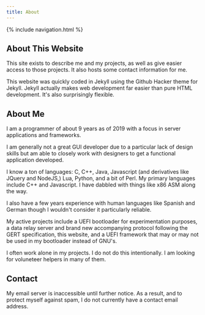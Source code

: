 ```yaml
---
title: About
---
```

{% include navigation.html %}

## About This Website

This site exists to describe me and my projects, as well as give easier access to those projects. It also hosts some contact information for me.

This website was quickly coded in Jekyll using the Github Hacker theme for Jekyll.
Jekyll actually makes web development far easier than pure HTML development.
It's also surprisingly flexible.

## About Me

I am a programmer of about 9 years as of 2019 with a focus in server applications and frameworks.

I am generally not a great GUI developer due to a particular lack of design skills but am able to closely work with designers to get a functional application developed.

I know a ton of languages: C, C++, Java, Javascript (and derivatives like JQuery and NodeJS,) Lua, Python, and a bit of Perl. My primary languages include C++ and Javascript. I have dabbled with things like x86 ASM along the way.

I also have a few years experience with human languages like Spanish and German though I wouldn't consider it particularly reliable.

My active projects include a UEFI bootloader for experimentation purposes, a data relay server and brand new accompanying protocol following the GERT specification, this website, and a UEFI framework that may or may not be used in my bootloader instead of GNU's.

I often work alone in my projects. I do not do this intentionally. I am looking for voluneteer helpers in many of them.

## Contact

My email server is inaccessible until further notice. As a result, and to protect myself against spam, I do not currently have a contact email address.
